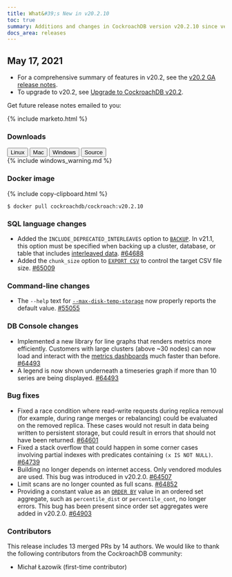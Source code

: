 ```yaml
---
title: What&#39;s New in v20.2.10
toc: true
summary: Additions and changes in CockroachDB version v20.2.10 since version v20.2.9
docs_area: releases 
---
```


## May 17, 2021

- For a comprehensive summary of features in v20.2, see the [v20.2 GA release notes](v20.2.0.html).
- To upgrade to v20.2, see [Upgrade to CockroachDB v20.2](../v20.2/upgrade-cockroach-version.html).

Get future release notes emailed to you:

{%  include marketo.html %}


### Downloads

<div id="os-tabs" class="filters clearfix">
    <a href="https://binaries.cockroachdb.com/cockroach-v20.2.10.linux-amd64.tgz"><button id="linux" class="filter-button" data-scope="linux" data-eventcategory="linux-binary-release-notes">Linux</button></a>
    <a href="https://binaries.cockroachdb.com/cockroach-v20.2.10.darwin-10.9-amd64.tgz"><button id="mac" class="filter-button" data-scope="mac" data-eventcategory="mac-binary-release-notes">Mac</button></a>
    <a href="https://binaries.cockroachdb.com/cockroach-v20.2.10.windows-6.2-amd64.zip"><button id="windows" class="filter-button" data-scope="windows" data-eventcategory="windows-binary-release-notes">Windows</button></a>
    <a href="https://binaries.cockroachdb.com/cockroach-v20.2.10.src.tgz"><button id="source" class="filter-button" data-scope="source" data-eventcategory="source-release-notes">Source</button></a>
</div>

<section class="filter-content" data-scope="windows">
{%  include windows_warning.md %}
</section>

### Docker image

{%  include copy-clipboard.html %}
~~~shell
$ docker pull cockroachdb/cockroach:v20.2.10
~~~


### SQL language changes

- Added the `INCLUDE_DEPRECATED_INTERLEAVES` option to [`BACKUP`](../v20.2/backup.html). In v21.1, this option must be specified when backing up a cluster, database, or table that includes [interleaved data](../v20.2/interleave-in-parent.html). [#64688][#64688]
- Added the `chunk_size` option to [`EXPORT CSV`](../v20.2/export.html) to control the target CSV file size. [#65009][#65009]

### Command-line changes

- The `--help` text for [`--max-disk-temp-storage`](../v20.2/cockroach-start.html#flags) now properly reports the default value. [#55055][#55055]

### DB Console changes

- Implemented a new library for line graphs that renders metrics more efficiently. Customers with large clusters (above ~30 nodes) can now load and interact with the [metrics dashboards](../v20.2/ui-overview-dashboard.html) much faster than before. [#64493][#64493]
- A legend is now shown underneath a timeseries graph if more than 10 series are being displayed. [#64493][#64493]

### Bug fixes

- Fixed a race condition where read-write requests during replica removal (for example, during range merges or rebalancing) could be evaluated on the removed replica. These cases would not result in data being written to persistent storage, but could result in errors that should not have been returned. [#64601][#64601]
- Fixed a stack overflow that could happen in some corner cases involving partial indexes with predicates containing `(x IS NOT NULL)`. [#64739][#64739]
- Building no longer depends on internet access. Only vendored modules are used. This bug was introduced in v20.2.0. [#64507][#64507]
- Limit scans are no longer counted as full scans. [#64852][#64852]
- Providing a constant value as an [`ORDER BY`](../v20.2/order-by.html) value in an ordered set aggregate, such as `percentile_dist` or `percentile_cont`, no longer errors. This bug has been present since order set aggregates were added in v20.2.0. [#64903][#64903]

### Contributors

This release includes 13 merged PRs by 14 authors.
We would like to thank the following contributors from the CockroachDB community:

- Michał Łazowik (first-time contributor)

[#55055]: https://github.com/cockroachdb/cockroach/pull/55055
[#64493]: https://github.com/cockroachdb/cockroach/pull/64493
[#64507]: https://github.com/cockroachdb/cockroach/pull/64507
[#64601]: https://github.com/cockroachdb/cockroach/pull/64601
[#64688]: https://github.com/cockroachdb/cockroach/pull/64688
[#64739]: https://github.com/cockroachdb/cockroach/pull/64739
[#64751]: https://github.com/cockroachdb/cockroach/pull/64751
[#64852]: https://github.com/cockroachdb/cockroach/pull/64852
[#64903]: https://github.com/cockroachdb/cockroach/pull/64903
[#65009]: https://github.com/cockroachdb/cockroach/pull/65009
[861aba7b4]: https://github.com/cockroachdb/cockroach/commit/861aba7b4